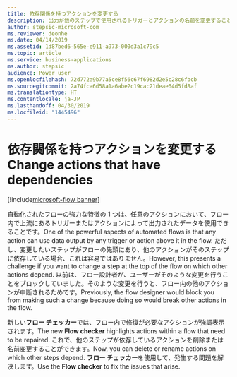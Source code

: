 ```yaml
---
title: 依存関係を持つアクションを変更する
description: 出力が他のステップで使用されるトリガーとアクションの名前を変更すること、および削除することができるようになりました。
author: stepsic-microsoft-com
ms.reviewer: deonhe
ms.date: 04/14/2019
ms.assetid: 1d87bed6-565e-e911-a973-000d3a1c79c5
ms.topic: article
ms.service: business-applications
ms.author: stepsic
audience: Power user
ms.openlocfilehash: 72d772a9b77a5ce8f56c67f6982d2e5c28c6fbcb
ms.sourcegitcommit: 2a74fca6d58a1a6abe2c19cac21deae64d5fd8af
ms.translationtype: HT
ms.contentlocale: ja-JP
ms.lasthandoff: 04/30/2019
ms.locfileid: "1445496"
---
```

# <a name="change-actions-that-have-dependencies"></a><span data-ttu-id="89338-103">依存関係を持つアクションを変更する</span><span class="sxs-lookup"><span data-stu-id="89338-103">Change actions that have dependencies</span></span>

[!include[microsoft-flow banner](../includes/microsoft-flow.md)]

<span data-ttu-id="89338-104">自動化されたフローの強力な特徴の 1 つは、任意のアクションにおいて、フロー内で上流にあるトリガーまたはアクションによって出力されたデータを使用できることです。</span><span class="sxs-lookup"><span data-stu-id="89338-104">One of the powerful aspects of automated flows is that any action can use data output by any trigger or action above it in the flow.</span></span> <span data-ttu-id="89338-105">ただし、変更したいステップがフローの先頭にあり、他のアクションがそのステップに依存している場合、これは容易ではありません。</span><span class="sxs-lookup"><span data-stu-id="89338-105">However, this presents a challenge if you want to change a step at the top of the flow on which other actions depend.</span></span> <span data-ttu-id="89338-106">以前は、フロー設計者が、ユーザーがそのような変更を行うことをブロックしていました。そのような変更を行うと、フロー内の他のアクションが中断されるためです。</span><span class="sxs-lookup"><span data-stu-id="89338-106">Previously, the flow designer would block you from making such a change because doing so would break other actions in the flow.</span></span>

<span data-ttu-id="89338-107">新しい**フロー チェッカー**では、フロー内で修復が必要なアクションが強調表示されます。</span><span class="sxs-lookup"><span data-stu-id="89338-107">The new **Flow checker** highlights actions within a flow that need to be repaired.</span></span> <span data-ttu-id="89338-108">これで、他のステップが依存しているアクションを削除または名前変更することができます。</span><span class="sxs-lookup"><span data-stu-id="89338-108">Now, you can delete or rename actions on which other steps depend.</span></span> <span data-ttu-id="89338-109">**フロー チェッカー**を使用して、発生する問題を解決します。</span><span class="sxs-lookup"><span data-stu-id="89338-109">Use the **Flow checker** to fix the issues that arise.</span></span>
